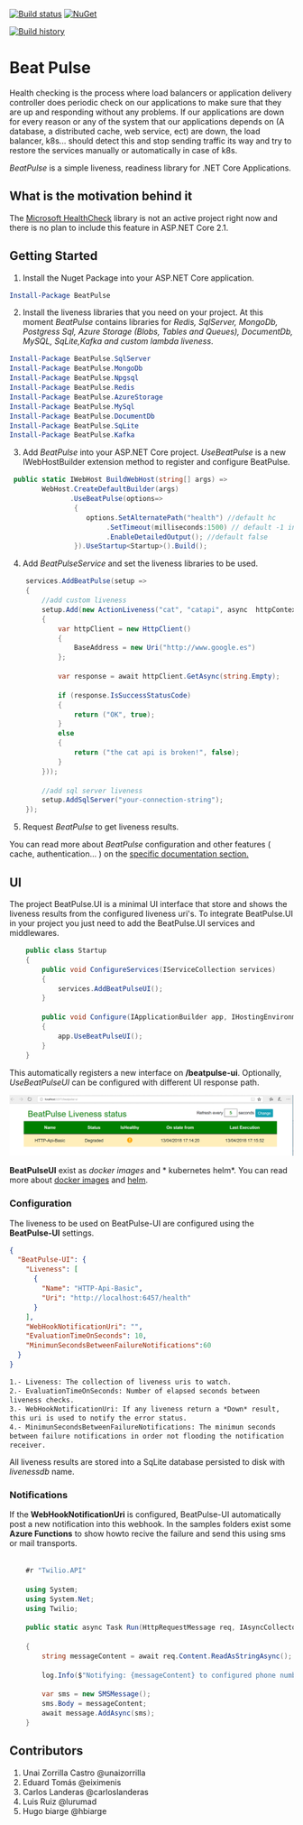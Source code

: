 [![Build status](https://ci.appveyor.com/api/projects/status/fqcak0q6q83f730c?svg=true)](https://ci.appveyor.com/project/Xabaril/beatpulse) [![NuGet](https://img.shields.io/nuget/v/BeatPulse.svg)](https://www.nuget.org/packages/BeatPulse/)

[![Build history](https://buildstats.info/appveyor/chart/xabaril/beatpulse)](https://ci.appveyor.com/project/xabaril/beatpulse/history)

# Beat Pulse

Health checking is the process where load balancers or application delivery controller does periodic check on our applications to make sure that they are up and responding without any problems. If our applications are down for every reason or any of the system that our applications depends on (A database, a distributed cache, web service, ect) are down, the load balancer, k8s... should detect this and stop sending traffic its way and try to restore the services manually or automatically in case of k8s.

*BeatPulse* is a simple liveness, readiness library for .NET Core Applications. 

## What is the motivation behind it

The [Microsoft HealthCheck](https://github.com/dotnet-architecture/HealthChecks) library is not an active project right now and there is no plan to include this feature in ASP.NET Core 2.1.

## Getting Started

1. Install the Nuget Package into your ASP.NET Core application.

``` PowerShell
Install-Package BeatPulse
```

2. Install the liveness libraries that you need on your project. At this moment *BeatPulse* contains libraries for *Redis, SqlServer, MongoDb, Postgress Sql, Azure Storage (Blobs, Tables and Queues), DocumentDb, MySQL, SqLite,Kafka and custom lambda liveness*.

``` PowerShell
Install-Package BeatPulse.SqlServer
Install-Package BeatPulse.MongoDb
Install-Package BeatPulse.Npgsql
Install-Package BeatPulse.Redis
Install-Package BeatPulse.AzureStorage
Install-Package BeatPulse.MySql
Install-Package BeatPulse.DocumentDb
Install-Package BeatPulse.SqLite
Install-Package BeatPulse.Kafka
```

3. Add *BeatPulse* into your ASP.NET Core project. *UseBeatPulse* is a new IWebHostBuilder extension method to register and configure BeatPulse.

``` csharp
 public static IWebHost BuildWebHost(string[] args) =>
        WebHost.CreateDefaultBuilder(args)
               .UseBeatPulse(options=>
                {
                   options.SetAlternatePath("health") //default hc
                        .SetTimeout(milliseconds:1500) // default -1 infinitely
                        .EnableDetailedOutput(); //default false
                }).UseStartup<Startup>().Build();
```

4. Add *BeatPulseService* and set the liveness libraries to be used.

``` csharp
    services.AddBeatPulse(setup =>
    {
        //add custom liveness
        setup.Add(new ActionLiveness("cat", "catapi", async  httpContext =>
        {
            var httpClient = new HttpClient()
            {
                BaseAddress = new Uri("http://www.google.es")
            };

            var response = await httpClient.GetAsync(string.Empty);

            if (response.IsSuccessStatusCode)
            {
                return ("OK", true);
            }
            else
            {
                return ("the cat api is broken!", false);
            }
        }));

        //add sql server liveness
        setup.AddSqlServer("your-connection-string");
    });
```

5. Request *BeatPulse* to get liveness results.


You can read more about *BeatPulse* configuration and other features ( cache, authentication... ) on the [specific documentation section.](./doc/beatpulse.md)

## UI

The project BeatPulse.UI is a minimal UI interface that store and shows the liveness results from the configured liveness uri's. To integrate BeatPulse.UI in your project you just need to add the BeatPulse.UI services and middlewares.

```csharp
    public class Startup
    {       
        public void ConfigureServices(IServiceCollection services)
        {
            services.AddBeatPulseUI();
        }

        public void Configure(IApplicationBuilder app, IHostingEnvironment env)
        {
            app.UseBeatPulseUI();
        }
    }
```

This automatically registers a new interface on **/beatpulse-ui**. Optionally, *UseBeatPulseUI* can be configured with different UI response path.

![BeatPulseUI](./doc/BeatPulseUI-1.PNG)

**BeatPulseUI** exist as *docker images* and * kubernetes helm*. You can read more about [docker images](./doc/ui-docker.md) and [helm](./doc/helm.md).

### Configuration

The liveness to be used on BeatPulse-UI are configured using the **BeatPulse-UI** settings.

```json
{
  "BeatPulse-UI": {
    "Liveness": [
      {
        "Name": "HTTP-Api-Basic",
        "Uri": "http://localhost:6457/health"
      }
    ],
    "WebHookNotificationUri": "",
    "EvaluationTimeOnSeconds": 10,
    "MinimunSecondsBetweenFailureNotifications":60
  }
}
```

    1.- Liveness: The collection of liveness uris to watch.
    2.- EvaluationTimeOnSeconds: Number of elapsed seconds between liveness checks.
    3.- WebHookNotificationUri: If any liveness return a *Down* result, this uri is used to notify the error status.
    4.- MinimunSecondsBetweenFailureNotifications: The minimun seconds between failure notifications in order not flooding the notification receiver.

All liveness results are stored into a SqLite database persisted to disk with *livenessdb* name.

### Notifications

If the **WebHookNotificationUri** is configured, BeatPulse-UI automatically post a new notification into this webhook. In the samples folders exist some **Azure Functions** to show howto recive the failure and send this using sms or mail transports.

```csharp
    
    #r "Twilio.API"

    using System;
    using System.Net;
    using Twilio;

    public static async Task Run(HttpRequestMessage req, IAsyncCollector<SMSMessage> message, TraceWriter log)

    {
        string messageContent = await req.Content.ReadAsStringAsync();

        log.Info($"Notifying: {messageContent} to configured phone number");

        var sms = new SMSMessage();
        sms.Body = messageContent;
        await message.AddAsync(sms);
    }

```

## Contributors

1. Unai Zorrilla Castro @unaizorrilla
2. Eduard Tomás @eiximenis
3. Carlos Landeras @carloslanderas
4. Luis Ruiz @lurumad
5. Hugo biarge @hbiarge
